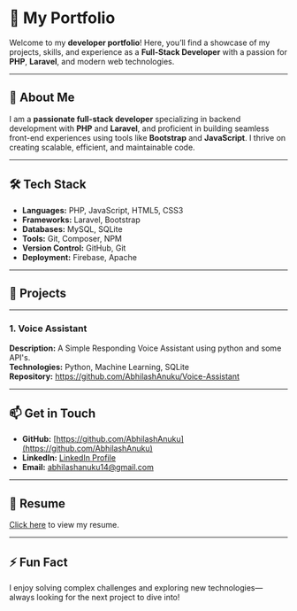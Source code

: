 # 💼 My Portfolio  

Welcome to my **developer portfolio**! Here, you’ll find a showcase of my projects, skills, and experience as a **Full-Stack Developer** with a passion for **PHP**, **Laravel**, and modern web technologies.  

---

## 🚀 About Me  
I am a **passionate full-stack developer** specializing in backend development with **PHP** and **Laravel**, and proficient in building seamless front-end experiences using tools like **Bootstrap** and **JavaScript**. I thrive on creating scalable, efficient, and maintainable code.

---

## 🛠️ Tech Stack  
- **Languages:** PHP, JavaScript, HTML5, CSS3  
- **Frameworks:** Laravel, Bootstrap  
- **Databases:** MySQL, SQLite  
- **Tools:** Git, Composer, NPM  
- **Version Control:** GitHub, Git  
- **Deployment:** Firebase, Apache  

---

## 🌟 Projects  

---

### 1. Voice Assistant
**Description:** A Simple Responding Voice Assistant using python and some API's.  
**Technologies:** Python, Machine Learning, SQLite  
**Repository:**  https://github.com/AbhilashAnuku/Voice-Assistant

---

## 📫 Get in Touch  
- **GitHub:** [https://github.com/AbhilashAnuku](https://github.com/AbhilashAnuku)  
- **LinkedIn:** [LinkedIn Profile](https://linkedin.com/in/abhilash-anuku-457041251)  
- **Email:** abhilashanuku14@gmail.com  

---

## 📃 Resume  
[Click here](ABHILASHANUKU-CV.pdf) to view my resume.

---

## ⚡ Fun Fact  
I enjoy solving complex challenges and exploring new technologies—always looking for the next project to dive into!
